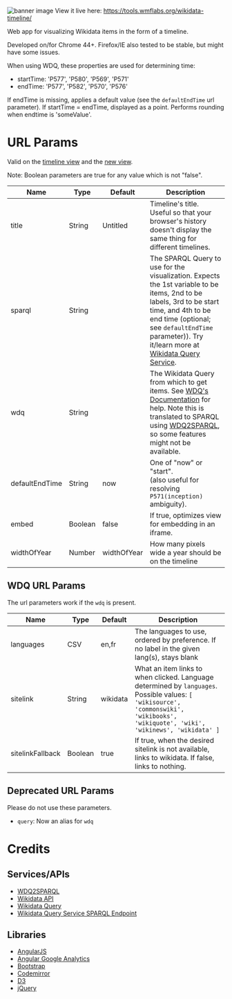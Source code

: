 ![banner image](https://rawgit.com/cdrini/wikidata-timeline/master/imgs/banner.svg)
View it live here: https://tools.wmflabs.org/wikidata-timeline/

Web app for visualizing Wikidata items in the form of a timeline.


Developed on/for Chrome 44+. Firefox/IE also tested to be stable, but might have some issues.

When using WDQ, these properties are used for determining time:
* startTime: 'P577', 'P580', 'P569', 'P571'
* endTime: 'P577', 'P582', 'P570', 'P576'

If endTime is missing, applies a default value (see the `defaultEndTime` url parameter).
If startTime = endTime, displayed as a point.
Performs rounding when endtime is 'someValue'.

# URL Params
Valid on the [timeline view](https://tools.wmflabs.org/wikidata-timeline/#/timeline) and the [new view](https://tools.wmflabs.org/wikidata-timeline/#/new).

Note: Boolean parameters are true for any value which is not "false".

Name                 | Type        | Default         | Description
-------------------- | ----------- | --------------- | -------------
title                | String      | Untitled        | Timeline's title. Useful so that your browser's history doesn't display the same thing for different timelines.
sparql               | String      |                 | The SPARQL Query to use for the visualization. Expects the 1st variable to be items, 2nd to be labels, 3rd to be start time, and 4th to be end time (optional; see `defaultEndTime` parameter)). Try it/learn more at [Wikidata Query Service](https://query.wikidata.org).
wdq                  | String      |                 | The Wikidata Query from which to get items. See [WDQ's Documentation](https://wdq.wmflabs.org/api_documentation.html) for help. Note this is translated to SPARQL using [WDQ2SPARQL](http://tools.wmflabs.org/wdq2sparql/w2s.php), so some features might not be available.
defaultEndTime       | String      | now             | One of "now" or "start".<br>(also useful for resolving ``P571(inception)`` ambiguity).
embed                | Boolean     | false           | If true, optimizes view for embedding in an iframe.
widthOfYear          | Number      | widthOfYear     | How many pixels wide a year should be on the timeline

## WDQ URL Params
The url parameters work if the `wdq` is present.

Name                 | Type        | Default         | Description
-------------------- | ----------- | --------------- | -------------
languages            | CSV         | en,fr           | The languages to use, ordered by preference. If no label in the given lang(s), stays blank
sitelink             | String      | wikidata        | What an item links to when clicked. Language determined by ``languages``. Possible values: ``[ 'wikisource', 'commonswiki', 'wikibooks', 'wikiquote', 'wiki', 'wikinews', 'wikidata' ]``
sitelinkFallback     | Boolean     | true            | If true, when the desired sitelink is not available, links to wikidata. If false, links to nothing.

## Deprecated URL Params
Please do not use these parameters.
- `query`: Now an alias for `wdq`

# Credits

## Services/APIs
* [WDQ2SPARQL](http://tools.wmflabs.org/wdq2sparql/w2s.php)
* [Wikidata API](https://www.wikidata.org/w/api.php)
* [Wikidata Query](https://wdq.wmflabs.org/api_documentation.html)
* [Wikidata Query Service SPARQL Endpoint](https://www.mediawiki.org/wiki/Wikidata_query_service/User_Manual#SPARQL_endpoint)

## Libraries
* [AngularJS](https://github.com/angular/angular.js)
* [Angular Google Analytics](https://github.com/revolunet/angular-google-analytics)
* [Bootstrap](https://github.com/twbs/bootstrap)
* [Codemirror](https://github.com/codemirror/CodeMirror)
* [D3](https://github.com/mbostock/d3)
* [jQuery](https://github.com/jquery/jquery)
